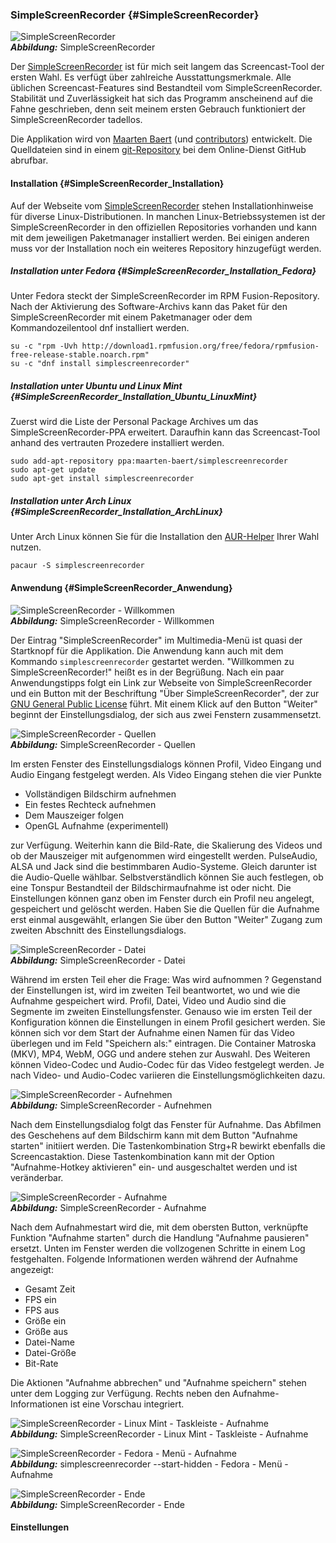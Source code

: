 ### SimpleScreenRecorder {#SimpleScreenRecorder}

![SimpleScreenRecorder](../../images/simplescreenrecorder_willkommen.png)    
***Abbildung:*** SimpleScreenRecorder

Der [SimpleScreenRecorder](http://www.maartenbaert.be/simplescreenrecorder/)
ist für mich seit langem das Screencast-Tool der ersten Wahl.
Es verfügt über zahlreiche Ausstattungsmerkmale. Alle üblichen
Screencast-Features sind Bestandteil vom SimpleScreenRecorder.
Stabilität und Zuverlässigkeit hat sich das Programm anscheinend
auf die Fahne geschrieben, denn seit meinem ersten Gebrauch
funktioniert der SimpleScreenRecorder tadellos.

Die Applikation wird von [Maarten Baert](https://github.com/MaartenBaert)
(und [contributors](https://github.com/MaartenBaert/ssr/graphs/contributors))
entwickelt. Die Quelldateien sind in einem [git-Repository](https://github.com/MaartenBaert/ssr)
bei dem Online-Dienst GitHub abrufbar.

#### Installation {#SimpleScreenRecorder_Installation}

Auf der Webseite vom [SimpleScreenRecorder](http://www.maartenbaert.be/simplescreenrecorder/)
stehen Installationhinweise für diverse Linux-Distributionen.
In manchen Linux-Betriebssystemen ist der SimpleScreenRecorder
in den offiziellen Repositories vorhanden und kann mit dem jeweiligen Paketmanager installiert werden.
Bei einigen anderen muss vor der Installation noch ein weiteres Repository hinzugefügt werden.

##### Installation unter Fedora {#SimpleScreenRecorder_Installation_Fedora}

Unter Fedora steckt der SimpleScreenRecorder im RPM Fusion-Repository.
Nach der Aktivierung des Software-Archivs kann das Paket für den SimpleScreenRecorder
mit einem Paketmanager oder dem Kommandozeilentool dnf installiert werden.

```
su -c "rpm -Uvh http://download1.rpmfusion.org/free/fedora/rpmfusion-free-release-stable.noarch.rpm"
su -c "dnf install simplescreenrecorder"
```

##### Installation unter Ubuntu und Linux Mint {#SimpleScreenRecorder_Installation_Ubuntu_LinuxMint}

Zuerst wird die Liste der Personal Package Archives um das SimpleScreenRecorder-PPA erweitert.
Daraufhin kann das Screencast-Tool anhand des vertrauten Prozedere installiert werden. 

```
sudo add-apt-repository ppa:maarten-baert/simplescreenrecorder
sudo apt-get update
sudo apt-get install simplescreenrecorder
```

##### Installation unter Arch Linux {#SimpleScreenRecorder_Installation_ArchLinux}

Unter Arch Linux können Sie für die Installation den
[AUR-Helper](https://wiki.archlinux.org/index.php/AUR_helpers) Ihrer Wahl nutzen.

```
pacaur -S simplescreenrecorder
```

#### Anwendung {#SimpleScreenRecorder_Anwendung}

![SimpleScreenRecorder -  Willkommen](../../images/simplescreenrecorder_willkommen.png)    
***Abbildung:*** SimpleScreenRecorder - Willkommen

Der Eintrag "SimpleScreenRecorder" im Multimedia-Menü ist quasi der Startknopf für
die Applikation. Die Anwendung kann auch mit dem Kommando `simplescreenrecorder` gestartet werden.
"Willkommen zu SimpleScreenRecorder!" heißt es in der Begrüßung. 
Nach ein paar Anwendungstipps folgt ein Link zur Webseite von SimpleScreenRecorder
und ein Button mit der Beschriftung "Über SimpleScreenRecorder",
der zur [GNU General Public License](https://de.wikipedia.org/wiki/GNU_General_Public_License) führt.
Mit einem Klick auf den Button "Weiter" beginnt der Einstellungsdialog, der sich
aus zwei Fenstern zusammensetzt.

![SimpleScreenRecorder - Quellen](../../images/simplescreenrecorder_quellen.png)    
***Abbildung:*** SimpleScreenRecorder - Quellen

Im ersten Fenster des Einstellungsdialogs können Profil, Video Eingang und Audio Eingang festgelegt werden.
Als Video Eingang stehen die vier Punkte

* Vollständigen Bildschirm aufnehmen
* Ein festes Rechteck aufnehmen
* Dem Mauszeiger folgen
* OpenGL Aufnahme (experimentell)

zur Verfügung. Weiterhin kann die Bild-Rate, die Skalierung des Videos und ob der Mauszeiger
mit aufgenommen wird eingestellt werden. PulseAudio, ALSA und Jack
sind die bestimmbaren Audio-Systeme. Gleich darunter ist die Audio-Quelle wählbar.
Selbstverständlich können Sie auch festlegen, ob eine Tonspur Bestandteil der Bildschirmaufnahme ist oder nicht.
Die Einstellungen können ganz oben im Fenster durch ein Profil neu angelegt, gespeichert und gelöscht werden.
Haben Sie die Quellen für die Aufnahme erst einmal ausgewählt, 
erlangen Sie über den Button "Weiter" Zugang zum zweiten Abschnitt des Einstellungsdialogs.

![SimpleScreenRecorder - Datei](../../images/simplescreenrecorder_datei.png)    
***Abbildung:*** SimpleScreenRecorder - Datei

Während im ersten Teil eher die Frage: Was wird aufnommen ? Gegenstand der Einstellungen ist,
wird im zweiten Teil beantwortet, wo und wie die Aufnahme gespeichert wird. 
Profil, Datei, Video und Audio sind die Segmente im zweiten Einstellungsfenster.
Genauso wie im ersten Teil der Konfiguration können die Einstellungen in einem Profil gesichert werden.
Sie können sich vor dem Start der Aufnahme einen Namen für das Video überlegen und 
im Feld "Speichern als:" eintragen. Die Container Matroska (MKV), MP4, WebM, OGG und andere stehen zur Auswahl.
Des Weiteren können Video-Codec und Audio-Codec für das Video festgelegt werden.
Je nach Video- und Audio-Codec variieren die Einstellungsmöglichkeiten dazu.

![SimpleScreenRecorder - Aufnehmen](../../images/simplescreenrecorder_aufnehmen.png)    
***Abbildung:*** SimpleScreenRecorder - Aufnehmen

Nach dem Einstellungsdialog folgt das Fenster für Aufnahme. 
Das Abfilmen des Geschehens auf dem Bildschirm kann mit dem Button "Aufnahme starten" initiiert werden.
Die Tastenkombination Strg+R bewirkt ebenfalls die Screencastaktion. 
Diese Tastenkombination kann mit der Option "Aufnahme-Hotkey aktivieren" ein- und ausgeschaltet werden
und ist veränderbar. 

![SimpleScreenRecorder - Aufnahme](../../images/simplescreenrecorder_aufnahme.png)    
***Abbildung:*** SimpleScreenRecorder - Aufnahme

Nach dem Aufnahmestart wird die, mit dem obersten Button, verknüpfte Funktion "Aufnahme starten"
durch die Handlung "Aufnahme pausieren" ersetzt. Unten im Fenster werden die vollzogenen Schritte
in einem Log festgehalten. Folgende Informationen werden während der Aufnahme angezeigt:

* Gesamt Zeit
* FPS ein
* FPS aus
* Größe ein
* Größe aus
* Datei-Name
* Datei-Größe
* Bit-Rate

Die Aktionen "Aufnahme abbrechen" und "Aufnahme speichern" stehen unter dem Logging zur Verfügung.
Rechts neben den Aufnahme-Informationen ist eine Vorschau integriert.

![SimpleScreenRecorder - Linux Mint - Taskleiste - Aufnahme](../../images/simplescreenrecorder_taskleiste_aufnahme.png)    
***Abbildung:*** SimpleScreenRecorder - Linux Mint - Taskleiste - Aufnahme

![SimpleScreenRecorder - Fedora - Menü - Aufnahme](../../images/simplescreenrecorder_menu_aufnahme.png)    
***Abbildung:*** simplescreenrecorder --start-hidden - Fedora - Menü - Aufnahme

![SimpleScreenRecorder - Ende](../../images/simplescreenrecorder_ende.png)    
***Abbildung:*** SimpleScreenRecorder - Ende

#### Einstellungen


